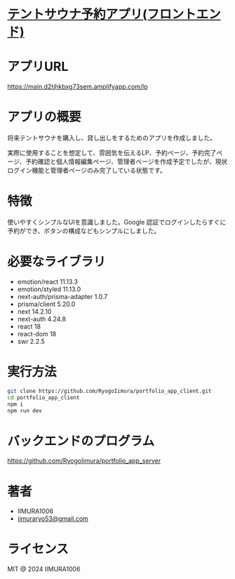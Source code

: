 # [テントサウナ予約アプリ(フロントエンド)](https://github.com/RyogoIimura/portfolio_app_client)

# アプリURL
https://main.d2tjhkbxg73sem.amplifyapp.com/lp

# アプリの概要
将来テントサウナを購入し、貸し出しをするためのアプリを作成しました。

実際に使用することを想定して、雰囲気を伝えるLP、予約ページ、予約完了ページ、予約確認と個人情報編集ページ、管理者ページを作成予定でしたが、現状ログイン機能と管理者ページのみ完了している状態です。

# 特徴
使いやすくシンプルなUIを意識しました。Google 認証でログインしたらすぐに予約ができ、ボタンの構成などもシンプルにしました。

# 必要なライブラリ
- emotion/react 11.13.3
- emotion/styled 11.13.0
- next-auth/prisma-adapter 1.0.7
- prisma/client 5.20.0
- next 14.2.10
- next-auth 4.24.8
- react 18
- react-dom 18
- swr 2.2.5

# 実行方法
```bash
git clone https://github.com/RyogoIimura/portfolio_app_client.git
cd portfolio_app_client
npm i
npm run dev
```

# バックエンドのプログラム
https://github.com/RyogoIimura/portfolio_app_server

# 著者
* IIMURA1006
* iimuraryo53@gmail.com

# ライセンス
MIT
@ 2024 IIMURA1006
